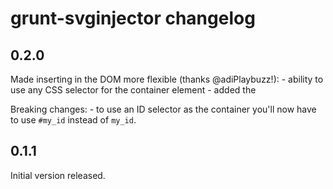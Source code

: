 # grunt-svginjector changelog

## 0.2.0

Made inserting in the DOM more flexible (thanks @adiPlaybuzz!):
	- ability to use any CSS selector for the container element
	- added the 

Breaking changes:
	- to use an ID selector as the container you'll now have to use `#my_id` instead of `my_id`.

## 0.1.1

Initial version released.